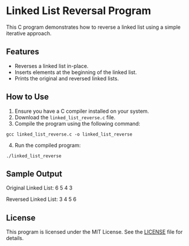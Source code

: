 # Linked List Reversal Program

This C program demonstrates how to reverse a linked list using a simple iterative approach.

## Features

- Reverses a linked list in-place.
- Inserts elements at the beginning of the linked list.
- Prints the original and reversed linked lists.

## How to Use

1. Ensure you have a C compiler installed on your system.
2. Download the `linked_list_reverse.c` file.
3. Compile the program using the following command:
```
gcc linked_list_reverse.c -o linked_list_reverse
```
4. Run the compiled program:
```
./linked_list_reverse
```
## Sample Output

Original Linked List: 6 5 4 3

Reversed Linked List: 3 4 5 6


## License

This program is licensed under the MIT License. See the [LICENSE](https://github.com/PATILYASHH/LICENES/) file for details.

